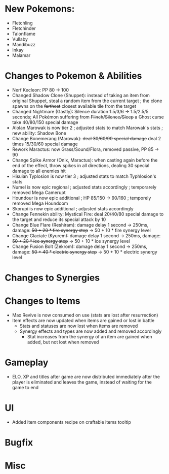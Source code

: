 # New Pokemons:
- Fletchling
- Fletchinder
- Talonflame
- Vullaby
- Mandibuzz
- Inkay
- Malamar

# Changes to Pokemon & Abilities

- Nerf Kecleon: PP 80 → 100
- Changed Shadow Clone (Shuppet): instead of taking an item from original Shuppet, steal a random item from the current target ; the clone spawns on the ~~farthest~~ closest available tile from the target
- Changed Nightmare (Gastly): Silence duration 1.5/3/6 → 1.5/2.5/5 seconds; All Pokémon suffering from ~~Flinch/Silence/Sleep~~ a Ghost curse take 40/80/150 special damage
- Alolan Marowak is now tier 2 ; adjusted stats to match Marowak's stats ; new ability: Shadow Bone
- Change Bonemerang (Marowak): ~~deal 30/60/90 special damage~~ deal 2 times 15/30/60 special damage
- Rework Maractus: now Grass/Sound/Flora, removed passive, PP 85 → 90
- Change Spike Armor (Onix, Maractus): when casting again before the end of the effect, throw spikes in all directions, dealing 30 special damage to all enemies hit
- Hisuian Typlosion is now tier 3 ; adjusted stats to match Typhlosion's stats
- Numel is now epic regional ; adjusted stats accordingly ; temporarely removed Mega Camerupt
- Houndour is now epic additional ; HP 85/150 → 90/160 ; temporely removed Mega Houndoom
- Skorupi is now epic additional ; adjusted stats accordingly
- Change Fennekin ability: Mystical Fire: deal 20/40/80 special damage to the target and reduce its special attack by 10
- Change Blue Flare (Reshiram): damage delay 1 second → 250ms, damage: ~~50 + 20 * fire synergy step~~ → 50 + 10 * fire synergy level
- Change Glaciate (Kyurem): damage delay 1 second → 250ms, damage: ~~50 + 20 * ice synergy step~~ → 50 + 10 * ice synergy level
- Change Fusion Bolt (Zekrom): damage delay 1 second → 250ms, damage: ~~50 + 40 * electric synergy step~~ → 50 + 10 * electric synergy level

# Changes to Synergies

# Changes to Items

- Max Revive is now consumed on use (stats are lost after resurrection)
- Item effects are now updated when items are gained or lost in battle
    - Stats and statuses are now lost when items are removed
    - Synergy effects and types are now added and removed accordingly
        - Stat increases from the synergy of an item are gained when added, but not lost when removed

# Gameplay

- ELO, XP and titles after game are now distributed immediately after the player is eliminated and leaves the game, instead of waiting for the game to end

# UI

- Added item components recipe on craftable items tooltip

# Bugfix

# Misc
